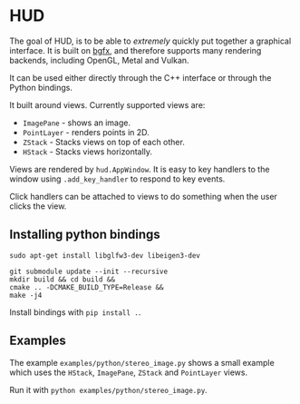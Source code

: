 # HUD

The goal of HUD, is to be able to *extremely* quickly put together a graphical interface. It is built on [bgfx](https://github.com/bkaradzic/bgfx), and therefore supports many rendering backends, including OpenGL, Metal and Vulkan.

It can be used either directly through the C++ interface or through the Python bindings.

It built around views. Currently supported views are:
- `ImagePane` - shows an image.
- `PointLayer` - renders points in 2D.
- `ZStack` - Stacks views on top of each other.
- `HStack` - Stacks views horizontally.

Views are rendered by `hud.AppWindow`. It is easy to key handlers to the window using `.add_key_handler` to respond to key events.

Click handlers can be attached to views to do something when the user clicks the view.

## Installing python bindings

`sudo apt-get install libglfw3-dev libeigen3-dev`

```
git submodule update --init --recursive
mkdir build && cd build &&
cmake .. -DCMAKE_BUILD_TYPE=Release &&
make -j4
```

Install bindings with `pip install .`.

## Examples

The example `examples/python/stereo_image.py` shows a small example which uses the `HStack`, `ImagePane`, `ZStack` and `PointLayer` views.

Run it with `python examples/python/stereo_image.py`.

